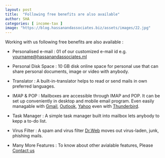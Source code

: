 ```yaml
---
layout: post
title:  "Following free benefits are also available"
author: SHA
categories: [ income-tax ]
image: "https://blog.hassanandassociates.biz/assets/images/22.jpg"
---
```

Working with us following free benefits are also available :

- Personalised e-mail : 01 of our customized e-mail id e.g. [yourname@hassanandassociates.ml](https://hassanandassociates.ml)

- Personal Disk Space : 10 GB disk online space for personal use that can share personal documents, image or video with anybody.  

- Translator : A built-in-translator helps to read or send mails in own preferred languages.

- IMAP & POP : Mailboxes are accessible through IMAP and POP. It can be set up conveniently in desktop and mobile email program. Even easily managable with [Gmail](https://mail.google.com), [Outlook](https://outlook.live.com), [Yahoo](https://mail.yahoo.com) even with [Thunderbird](https://www.mozilla.org/en-US/thunderbird).

- Task Manager : A simple task manager built into mailbox lets anybody to kepp a to-do list.

- Virus Filter : A spam and virus filter [Dr.Web](https://www.drweb.ru) moves out virus-laden, junk, phishing mails. 

- Many More Features : To know about other avialable features, Please [Contact us](https://docs.google.com/forms/d/e/1FAIpQLSfpEu18GwtXckk8qpcwxNPhRjHXEoeSP27mc_H-ycduDNzKIA/viewform)